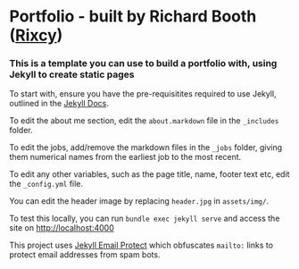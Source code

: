 # Portfolio - built by Richard Booth ([Rixcy](https://github.com/Rixcy))

### This is a template you can use to build a portfolio with, using Jekyll to create static pages

To start with, ensure you have the pre-requisitites required to use Jekyll, outlined in the [Jekyll Docs](https://jekyllrb.com/docs/).

To edit the about me section, edit the `about.markdown` file in the `_includes` folder.

To edit the jobs, add/remove the markdown files in the `_jobs` folder, giving them numerical names from the earliest job to the most recent.

To edit any other variables, such as the page title, name, footer text etc, edit the `_config.yml` file.

You can edit the header image by replacing `header.jpg` in `assets/img/`.

To test this locally, you can run `bundle exec jekyll serve` and access the site on [http://localhost:4000](http://localhost:4000)

This project uses [Jekyll Email Protect](https://github.com/vwochnik/jekyll-email-protect) which obfuscates `mailto:` links to protect email addresses from spam bots.
